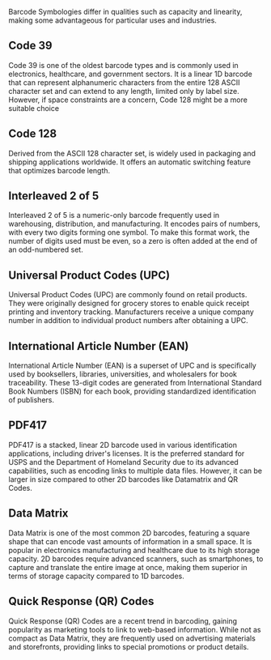 Barcode Symbologies differ in qualities such as capacity and linearity, making some advantageous for particular uses and industries.

## Code 39

Code 39 is one of the oldest barcode types and is commonly used in electronics, healthcare, and government sectors. It is a linear 1D barcode that can represent alphanumeric characters from the entire 128 ASCII character set and can extend to any length, limited only by label size. However, if space constraints are a concern, Code 128 might be a more suitable choice

## Code 128

Derived from the ASCII 128 character set, is widely used in packaging and shipping applications worldwide. It offers an automatic switching feature that optimizes barcode length.

## Interleaved 2 of 5

Interleaved 2 of 5 is a numeric-only barcode frequently used in warehousing, distribution, and manufacturing. It encodes pairs of numbers, with every two digits forming one symbol. To make this format work, the number of digits used must be even, so a zero is often added at the end of an odd-numbered set.

## Universal Product Codes (UPC)

Universal Product Codes (UPC) are commonly found on retail products. They were originally designed for grocery stores to enable quick receipt printing and inventory tracking. Manufacturers receive a unique company number in addition to individual product numbers after obtaining a UPC.

## International Article Number (EAN)

International Article Number (EAN) is a superset of UPC and is specifically used by booksellers, libraries, universities, and wholesalers for book traceability. These 13-digit codes are generated from International Standard Book Numbers (ISBN) for each book, providing standardized identification of publishers.

## PDF417

PDF417 is a stacked, linear 2D barcode used in various identification applications, including driver's licenses. It is the preferred standard for USPS and the Department of Homeland Security due to its advanced capabilities, such as encoding links to multiple data files. However, it can be larger in size compared to other 2D barcodes like Datamatrix and QR Codes.

## Data Matrix

Data Matrix is one of the most common 2D barcodes, featuring a square shape that can encode vast amounts of information in a small space. It is popular in electronics manufacturing and healthcare due to its high storage capacity. 2D barcodes require advanced scanners, such as smartphones, to capture and translate the entire image at once, making them superior in terms of storage capacity compared to 1D barcodes.

## Quick Response (QR) Codes

Quick Response (QR) Codes are a recent trend in barcoding, gaining popularity as marketing tools to link to web-based information. While not as compact as Data Matrix, they are frequently used on advertising materials and storefronts, providing links to special promotions or product details.
